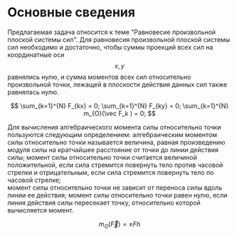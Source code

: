 # Основные сведения

Предлагаемая задача относится к теме "Равновесие произвольной плоской системы сил". Для равновесия произвольной плоской системы сил необходимо и достаточно, чтобы суммы проекций всех сил на координатные оси $$x, y$$ равнялись нулю, и сумма моментов всех сил относительно произвольной точки, лежащей в плоскости действия данных сил также равнялась нулю.

$$
\sum_{k=1}^{N} F_{kx} = 0; 
\sum_{k=1}^{N} F_{ky} = 0; 
\sum_{k=1}^{N} m_{O}(\vec F_k ) = 0;
$$

Для вычисления алгебраического момента силы относительно точки пользуются следующим определением: алгебраическим моментом силы относительно точки называется величина, равная произведению модуля силы на кратчайшее расстояние от точки до линии действия силы; момент силы относительно точки считается величиной положительной, если сила стремится повернуть тело против часовой стрелки и отрицательным, если сила стремится повернуть тело по часовой стрелке;   
момент силы относительно точки не зависит от переноса силы вдоль линии ее действия; момент силы относительно точки равен нулю, если линия действия силы пересекает точку, относительно которой вычисляется момент.



$$
m_O(\vec F) = \pm Fh
$$

